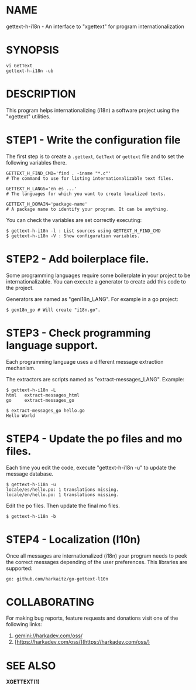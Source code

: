 # NAME

gettext-h-i18n - An interface to "xgettext" for program internationalization

# SYNOPSIS

    vi GetText
    gettext-h-i18n -ub

# DESCRIPTION

This program helps internationalizing (i18n) a software project using
the "xgettext" utilities.

# STEP1 - Write the configuration file

The first step is to create a `.gettext`, `GetText` or `gettext` file
and to set the following variables there.

    GETTEXT_H_FIND_CMD='find . -iname "*.c"'
    # The command to use for listing internationalizable text files.
    
    GETTEXT_H_LANGS='en es ...'
    # The languages for which you want to create localized texts.
    
    GETTEXT_H_DOMAIN='package-name'
    # A package name to identify your program. It can be anything.

You can check the variables are set correctly executing:

    $ gettext-h-i18n -l : List sources using GETTEXT_H_FIND_CMD
    $ gettext-h-i18n -V : Show configuration variables.

# STEP2 - Add boilerplace file.

Some programming languages require some boilerplate in your project
to be internationalizable. You can execute a generator to create add
this code to the project.

Generators are named as "geni18n_LANG". For example in a go project:

    $ gen18n_go # Will create "i18n.go".

# STEP3 - Check programming language support.

Each programming language uses a different message extraction mechanism.

The extractors are scripts named as "extract-messages_LANG". Example:

    $ gettext-h-i18n -L
    html   extract-messages_html
    go     extract-messages_go
    
    $ extract-messages_go hello.go
    Hello World

# STEP4 - Update the po files and mo files.

Each time you edit the code, execute "gettext-h-i18n -u" to update
the message database.

    $ gettext-h-i18n -u
    locale/es/hello.po: 1 translations missing.
    locale/en/hello.po: 1 translations missing.

Edit the po files. Then update the final mo files.

    $ gettext-h-i18n -b

# STEP4 - Localization (l10n)

Once all messages are internationalized (i18n) your program needs to
peek the correct messages depending of the user preferences. This
libraries are supported:

    go: github.com/harkaitz/go-gettext-l10n

# COLLABORATING

For making bug reports, feature requests and donations visit
one of the following links:

1. [gemini://harkadev.com/oss/](gemini://harkadev.com/oss/)
2. [https://harkadev.com/oss/](https://harkadev.com/oss/)
# SEE ALSO

**XGETTEXT(1)**
